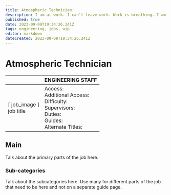 ```yaml
---
title: Atmospheric Technician
description: I am at work. I can't leave work. Work is breathing. I am testing air quality. - Manfred Hayden, Atmospheric Technician
published: true
date: 2023-09-09T19:34:26.241Z
tags: engineering, jobs, wip
editor: markdown
dateCreated: 2023-09-09T19:34:26.241Z
---
```


# Atmospheric Technician

|                             | ENGINEERING STAFF                                                                                   |
|-----------------------------|----------------------------------------------------------------------------------------------|
| \[ job_image ]<br>job title | Access:<br>Additional Access:<br>Difficulty:<br>Supervisors:<br>Duties:<br>Guides:<br>Alternate Titles: |

## Main 
Talk about the primary parts of the job here.


### Sub-categories
Talk about the subcategories here. Use many for different parts of the job that need to be here and not on a separate guide page.